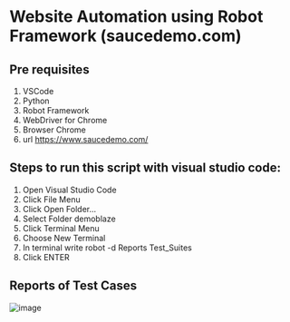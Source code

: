 # Website Automation using Robot Framework (saucedemo.com)

## Pre requisites 
1. VSCode 
2. Python
3. Robot Framework
4. WebDriver for Chrome
5. Browser Chrome
6. url https://www.saucedemo.com/

## Steps to run this script with visual studio code:
1. Open Visual Studio Code
2. Click File Menu
3. Click Open Folder...
4. Select Folder demoblaze
5. Click Terminal Menu
6. Choose New Terminal
7. In terminal write robot -d Reports Test_Suites
8. Click ENTER

## Reports of Test Cases
![image](https://user-images.githubusercontent.com/96649760/161376260-adccb2d5-bebf-4e25-8a1c-1912ca5cbe37.png)


